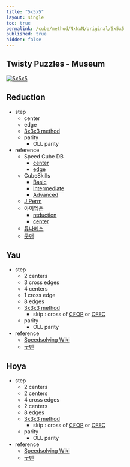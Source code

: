 ```yaml
---
title: "5x5x5"
layout: single
toc: true
permalink: /cube/method/NxNxN/original/5x5x5
published: true
hidden: false
---
```


<head>
  <base target="_blank">
</head>



## Twisty Puzzles - Museum

<a href="https://twistypuzzles.com/app/museum/museum_showitem.php?pkey=268">
  <img alt="5x5x5" src="https://twistypuzzles.com/museum/large/00268-02.jpg">
</a>



## Reduction

- step
  - center
  - edge
  - [3x3x3 method](/cube/method/NxNxN/original/3x3x3)
  - parity
    - OLL parity
- reference
  - Speed Cube DB
    - [center](https://speedcubedb.com/a/5x5/L2C)
    - [edge](https://speedcubedb.com/a/5x5/L2E)
  - CubeSkills
    - [Basic](https://www.cubeskills.com/tutorials/beginners-method-for-solving-the-5x5-cube)
    - [Intermediate](https://www.cubeskills.com/tutorials/intermediate-5x5-tips-and-techniques)
    - [Advanced](https://www.cubeskills.com/tutorials/advanced-5x5-tips-and-techniques)
  - [J Perm](https://jperm.net/5x5)
  - 아이엠준
    - [reduction](https://youtu.be/wU1Gj2ruEIQ)
    - [center](https://youtu.be/4ViuGBx14zg)
  - [듀나메스](https://youtu.be/OQ9MCWMD7zE)
  - [굿맨](https://youtu.be/mDoJl1twvVc)



## Yau

- step
  - 2 centers
  - 3 cross edges
  - 4 centers
  - 1 cross edge
  - 8 edges
  - [3x3x3 method](/cube/method/NxNxN/original/3x3x3)
    - skip : cross of [CFOP](/cube/method/NxNxN/original/3x3x3#cfop) or [CFEC](/cube/method/NxNxN/original/3x3x3#cfec)
  - parity
    - OLL parity
- reference
  - [Speedsolving Wiki](https://www.speedsolving.com/wiki/index.php/Yau_method)
  - [굿맨](https://youtu.be/lAIrPuvfBQ0)



## Hoya

- step
  - 2 centers
  - 2 centers
  - 4 cross edges
  - 2 centers
  - 8 edges
  - [3x3x3 method](/cube/method/NxNxN/original/3x3x3)
    - skip : cross of [CFOP](/cube/method/NxNxN/original/3x3x3#cfop) or [CFEC](/cube/method/NxNxN/original/3x3x3#cfec)
  - parity
    - OLL parity
- reference
  - [Speedsolving Wiki](https://www.speedsolving.com/wiki/index.php/Hoya_method)
  - [굿맨](https://youtu.be/lAIrPuvfBQ0)
